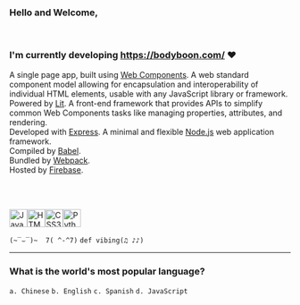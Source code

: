 ### Hello and Welcome,
<br/>

### I'm currently developing https://bodyboon.com/ ♥

A single page app, built using [Web Components](https://developer.mozilla.org/en-US/docs/Web/API/Web_components). A web standard component model allowing for encapsulation and interoperability of individual HTML elements, usable with any JavaScript library or framework.<br/>
Powered by [Lit](https://lit.dev/). A front-end framework that provides APIs to simplify common Web Components tasks like managing properties, attributes, and rendering.<br/>
Developed with [Express](https://expressjs.com/). A minimal and flexible [Node.js](https://nodejs.org/en/about) web application framework.<br/>
Compiled by [Babel](https://babeljs.io/).<br/>
Bundled by [Webpack](https://webpack.js.org/).<br/>
Hosted by [Firebase](https://firebase.google.com/).<br/>


<br/><br/>

<img src="../../../boshimoto.github.io/blob/main/img/hero/javascript.svg" width="32" height="32" alt="JavaScript Icon"><img src="../../../boshimoto.github.io/blob/main/img/hero/html5.svg" width="32" height="32" alt="HTML5 Icon"><img src="../../../boshimoto.github.io/blob/main/img/hero/css3.svg" width="32" height="32" alt="CSS3 Icon"><img src="../../../boshimoto.github.io/blob/main/img/hero/python.svg" width="32" height="32" alt="Python Icon">

```(~‾⌣‾)~  7( ^-^7)```
```def vibing(♫ ♪♪)```

<hr/>

### What is the world's most popular language?
```a. Chinese```
```b. English```
```c. Spanish```
```d. JavaScript```
